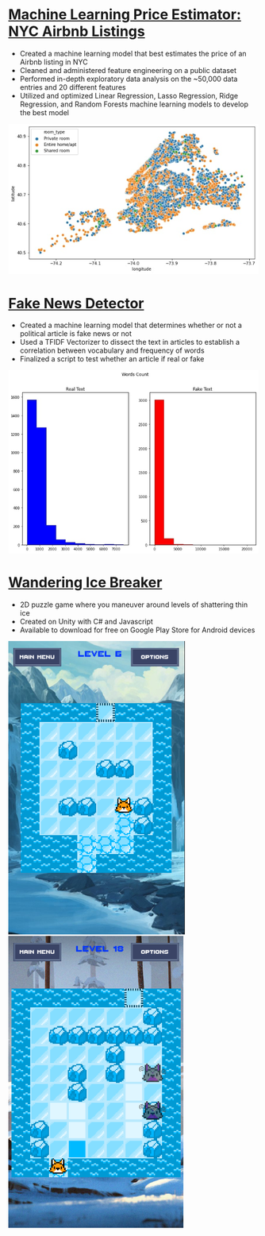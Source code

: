 # [Machine Learning Price Estimator: NYC Airbnb Listings](https://github.com/ako99/airbnb_proj)
* Created a machine learning model that best estimates the price of an Airbnb listing in NYC
* Cleaned and administered feature engineering on a public dataset
* Performed in-depth exploratory data analysis on the ~50,000 data entries and 20 different features
* Utilized and optimized Linear Regression, Lasso Regression, Ridge Regression, and Random Forests machine learning models to develop the best model

![](/images/Roomtype_by_coordinate.jpg)

# [Fake News Detector](https://github.com/ako99/fake_news_proj)
* Created a machine learning model that determines whether or not a political article is fake news or not
* Used a TFIDF Vectorizer to dissect the text in articles to establish a correlation between vocabulary and frequency of words
* Finalized a script to test whether an article if real or fake

![](/images/WordCount.jpg)

# [Wandering Ice Breaker](https://play.google.com/store/apps/details?id=com.Quaranteam.WanderingIceBreaker)
* 2D puzzle game where you maneuver around levels of shattering thin ice
* Created on Unity with C# and Javascript
* Available to download for free on Google Play Store for Android devices

![](/images/Screenshot1.png)
![](/images/Screenshot2.png)
